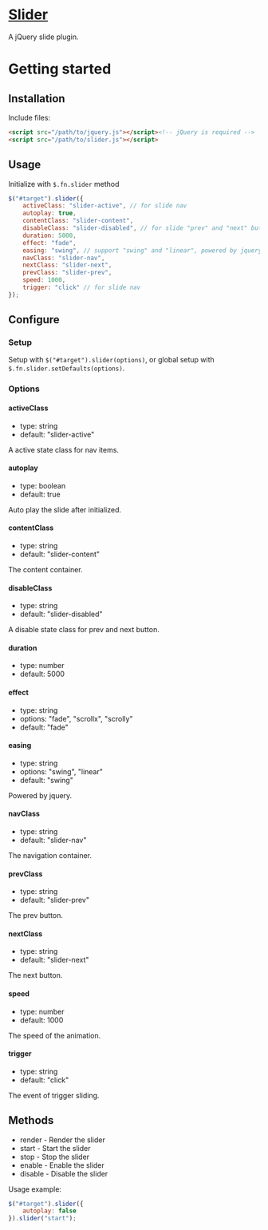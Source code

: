 # [Slider](http://fengyuanchen.github.io/slider)

A jQuery slide plugin.


# Getting started


## Installation

Include files:

```html
<script src="/path/to/jquery.js"></script><!-- jQuery is required -->
<script src="/path/to/slider.js"></script>
```


## Usage

Initialize with `$.fn.slider` method

```javascript
$("#target").slider({
    activeClass: "slider-active", // for slide nav
    autoplay: true,
    contentClass: "slider-content",
    disableClass: "slider-disabled", // for slide "prev" and "next" button
    duration: 5000,
    effect: "fade",
    easing: "swing", // support "swing" and "linear", powered by jquery
    navClass: "slider-nav",
    nextClass: "slider-next",
    prevClass: "slider-prev",
    speed: 1000,
    trigger: "click" // for slide nav
});
```


## Configure

### Setup

Setup with `$("#target").slider(options)`, or global setup with `$.fn.slider.setDefaults(options)`.


### Options

#### activeClass

* type: string
* default: "slider-active"

A active state class for nav items.


#### autoplay

* type: boolean
* default: true

Auto play the slide after initialized.


#### contentClass

* type: string
* default: "slider-content"

The content container.


#### disableClass

* type: string
* default: "slider-disabled"

A disable state class for prev and next button.


#### duration

* type: number
* default: 5000


#### effect

* type: string
* options: "fade", "scrollx", "scrolly"
* default: "fade"


#### easing

* type: string
* options: "swing", "linear"
* default: "swing"

Powered by jquery.


#### navClass

* type: string
* default: "slider-nav"

The navigation container.


#### prevClass

* type: string
* default: "slider-prev"

The prev button.


#### nextClass

* type: string
* default: "slider-next"

The next button.


#### speed

* type: number
* default: 1000

The speed of the animation.


#### trigger

* type: string
* default: "click"

The event of trigger sliding.


## Methods

* render - Render the slider
* start - Start the slider
* stop - Stop the slider
* enable - Enable the slider
* disable - Disable the slider

Usage example:

```javascript
$("#target").slider({
    autoplay: false
}).slider("start");
```
